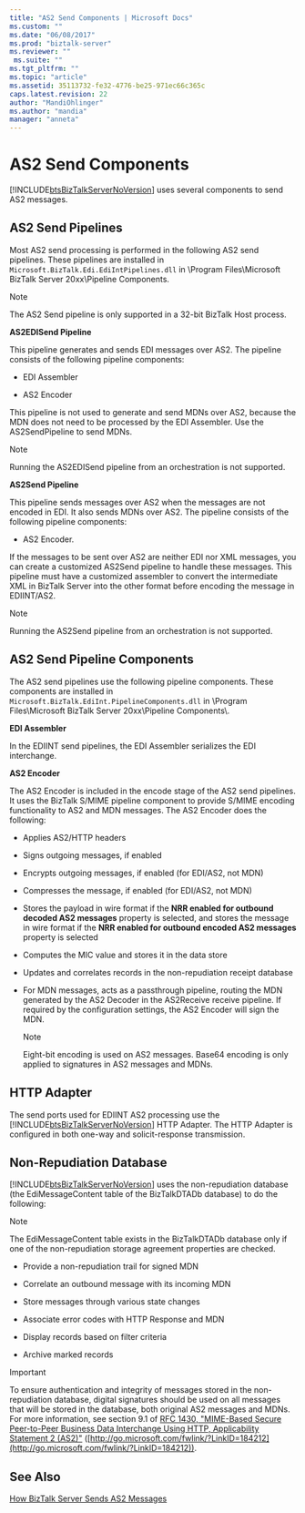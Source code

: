 ```yaml
---
title: "AS2 Send Components | Microsoft Docs"
ms.custom: ""
ms.date: "06/08/2017"
ms.prod: "biztalk-server"
ms.reviewer: ""
 ms.suite: ""
ms.tgt_pltfrm: ""
ms.topic: "article"
ms.assetid: 35113732-fe32-4776-be25-971ec66c365c
caps.latest.revision: 22
author: "MandiOhlinger"
ms.author: "mandia"
manager: "anneta"
---
```

# AS2 Send Components
[!INCLUDE[btsBizTalkServerNoVersion](../includes/btsbiztalkservernoversion-md.md)] uses several components to send AS2 messages.  
  
## AS2 Send Pipelines  
 Most AS2 send processing is performed in the following AS2 send pipelines. These pipelines are installed in `Microsoft.BizTalk.Edi.EdiIntPipelines.dll` in \Program Files\Microsoft BizTalk Server 20xx\Pipeline Components.  
  
> [!NOTE]
>  The AS2 Send pipeline is only supported in a 32-bit BizTalk Host process.  
  
 **AS2EDISend Pipeline**  
  
 This pipeline generates and sends EDI messages over AS2. The pipeline consists of the following pipeline components:  
  
-   EDI Assembler  
  
-   AS2 Encoder  
  
 This pipeline is not used to generate and send MDNs over AS2, because the MDN does not need to be processed by the EDI Assembler. Use the AS2SendPipeline to send MDNs.  
  
> [!NOTE]
>  Running the AS2EDISend pipeline from an orchestration is not supported.  
  
 **AS2Send Pipeline**  
  
 This pipeline sends messages over AS2 when the messages are not encoded in EDI. It also sends MDNs over AS2. The pipeline consists of the following pipeline components:  
  
-   AS2 Encoder.  
  
 If the messages to be sent over AS2 are neither EDI nor XML messages, you can create a customized AS2Send pipeline to handle these messages. This pipeline must have a customized assembler to convert the intermediate XML in BizTalk Server into the other format before encoding the message in EDIINT/AS2.  
  
> [!NOTE]
>  Running the AS2Send pipeline from an orchestration is not supported.  
  
## AS2 Send Pipeline Components  
 The AS2 send pipelines use the following pipeline components. These components are installed in `Microsoft.BizTalk.EdiInt.PipelineComponents.dll` in \Program Files\Microsoft BizTalk Server 20xx\Pipeline Components\\.  
  
 **EDI Assembler**  
  
 In the EDIINT send pipelines, the EDI Assembler serializes the EDI interchange.  
  
 **AS2 Encoder**  
  
 The AS2 Encoder is included in the encode stage of the AS2 send pipelines. It uses the BizTalk S/MIME pipeline component to provide S/MIME encoding functionality to AS2 and MDN messages. The AS2 Encoder does the following:  
  
-   Applies AS2/HTTP headers  
  
-   Signs outgoing messages, if enabled  
  
-   Encrypts outgoing messages, if enabled (for EDI/AS2, not MDN)  
  
-   Compresses the message, if enabled (for EDI/AS2, not MDN)  
  
-   Stores the payload in wire format if the **NRR enabled for outbound decoded AS2 messages** property is selected, and stores the message in wire format if the **NRR enabled for outbound encoded AS2 messages** property is selected  
  
-   Computes the MIC value and stores it in the data store  
  
-   Updates and correlates records in the non-repudiation receipt database  
  
-   For MDN messages, acts as a passthrough pipeline, routing the MDN generated by the AS2 Decoder in the AS2Receive receive pipeline. If required by the configuration settings, the AS2 Encoder will sign the MDN.  
  
    > [!NOTE]
    >  Eight-bit encoding is used on AS2 messages. Base64 encoding is only applied to signatures in AS2 messages and MDNs.  
  
## HTTP Adapter  
 The send ports used for EDIINT AS2 processing use the [!INCLUDE[btsBizTalkServerNoVersion](../includes/btsbiztalkservernoversion-md.md)] HTTP Adapter. The HTTP Adapter is configured in both one-way and solicit-response transmission.  
  
## Non-Repudiation Database  
 [!INCLUDE[btsBizTalkServerNoVersion](../includes/btsbiztalkservernoversion-md.md)] uses the non-repudiation database (the EdiMessageContent table of the BizTalkDTADb database) to do the following:  
  
> [!NOTE]
>  The EdiMessageContent table exists in the BizTalkDTADb database only if one of the non-repudiation storage agreement properties are checked.  
  
-   Provide a non-repudiation trail for signed MDN  
  
-   Correlate an outbound message with its incoming MDN  
  
-   Store messages through various state changes  
  
-   Associate error codes with HTTP Response and MDN  
  
-   Display records based on filter criteria  
  
-   Archive marked records  
  
> [!IMPORTANT]
>  To ensure authentication and integrity of messages stored in the non-repudiation database, digital signatures should be used on all messages that will be stored in the database, both original AS2 messages and MDNs. For more information, see section 9.1 of [RFC 1430, "MIME-Based Secure Peer-to-Peer Business Data Interchange Using HTTP, Applicability Statement 2 (AS2)"](http://go.microsoft.com/fwlink/?LinkID=184212) ([http://go.microsoft.com/fwlink/?LinkID=184212](http://go.microsoft.com/fwlink/?LinkID=184212)).  
  
## See Also  
 [How BizTalk Server Sends AS2 Messages](../core/how-biztalk-server-sends-as2-messages.md)